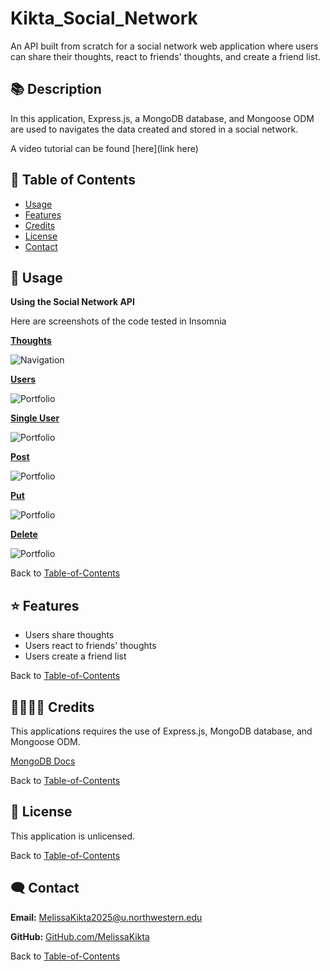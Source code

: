 # Kikta_Social_Network
An API built from scratch for a social network web application where users can share their thoughts, react to friends' thoughts, and create a friend list.


## 📚 Description
In this application, Express.js, a MongoDB database, and Mongoose ODM are used to navigates the data created and stored in a social network. 

A video tutorial can be found [here](link here) 

## 🚀 Table of Contents
  * [Usage](#📝-Usage)
  * [Features](#⭐-features)
  * [Credits](#🫱🏽‍🫲🏾-credits)
  * [License](#📃-license)
  * [Contact](#🗨️-contact)

## 📝 Usage
<strong>Using the Social Network API</strong>

Here are screenshots of the code tested in Insomnia 

<u><strong>Thoughts</strong></u>

![Navigation](./assets/images/search.png)



<u><strong>Users</strong></u>

![Portfolio](./assets/images/saved.png)



<u><strong>Single User</strong></u>

![Portfolio](./assets/images/saved.png)



<u><strong>Post</strong></u>

![Portfolio](./assets/images/saved.png)



<u><strong>Put</strong></u>

![Portfolio](./assets/images/saved.png)



<u><strong>Delete</strong></u>

![Portfolio](./assets/images/saved.png)



Back to [Table-of-Contents](#🚀-table-of-contents)


## ⭐ Features
  * Users share thoughts
  * Users react to friends' thoughts
  * Users create a friend list


Back to [Table-of-Contents](#🚀-table-of-contents)


## 🫱🏽‍🫲🏾 Credits

This applications requires the use of Express.js, MongoDB database, and Mongoose ODM. 

[MongoDB Docs](https://www.mongodb.com/docs/)

Back to [Table-of-Contents](#🚀-table-of-contents)


## 📃 License
This application is unlicensed. 

Back to [Table-of-Contents](#🚀-table-of-contents)


## 🗨️ Contact

  <strong>Email:</strong> [MelissaKikta2025@u.northwestern.edu](mailto:MelissaKikta@u.northwestern.edu)
  
  <strong>GitHub:</strong> [GitHub.com/MelissaKikta](https://github.com/melissakikta)

Back to [Table-of-Contents](#🚀-table-of-contents)

